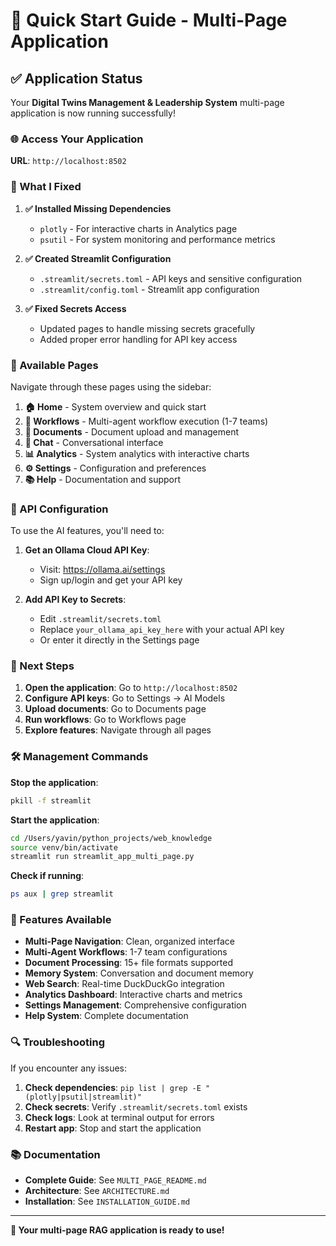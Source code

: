 # 🚀 Quick Start Guide - Multi-Page Application

## ✅ Application Status
Your **Digital Twins Management & Leadership System** multi-page application is now running successfully!

### 🌐 Access Your Application
**URL**: `http://localhost:8502`

### 🔧 What I Fixed
1. **✅ Installed Missing Dependencies**
   - `plotly` - For interactive charts in Analytics page
   - `psutil` - For system monitoring and performance metrics

2. **✅ Created Streamlit Configuration**
   - `.streamlit/secrets.toml` - API keys and sensitive configuration
   - `.streamlit/config.toml` - Streamlit app configuration

3. **✅ Fixed Secrets Access**
   - Updated pages to handle missing secrets gracefully
   - Added proper error handling for API key access

### 📱 Available Pages
Navigate through these pages using the sidebar:

1. **🏠 Home** - System overview and quick start
2. **🤖 Workflows** - Multi-agent workflow execution (1-7 teams)
3. **📁 Documents** - Document upload and management
4. **💬 Chat** - Conversational interface
5. **📊 Analytics** - System analytics with interactive charts
6. **⚙️ Settings** - Configuration and preferences
7. **📚 Help** - Documentation and support

### 🔑 API Configuration
To use the AI features, you'll need to:

1. **Get an Ollama Cloud API Key**:
   - Visit: https://ollama.ai/settings
   - Sign up/login and get your API key

2. **Add API Key to Secrets**:
   - Edit `.streamlit/secrets.toml`
   - Replace `your_ollama_api_key_here` with your actual API key
   - Or enter it directly in the Settings page

### 🎯 Next Steps
1. **Open the application**: Go to `http://localhost:8502`
2. **Configure API keys**: Go to Settings → AI Models
3. **Upload documents**: Go to Documents page
4. **Run workflows**: Go to Workflows page
5. **Explore features**: Navigate through all pages

### 🛠️ Management Commands

**Stop the application**:
```bash
pkill -f streamlit
```

**Start the application**:
```bash
cd /Users/yavin/python_projects/web_knowledge
source venv/bin/activate
streamlit run streamlit_app_multi_page.py
```

**Check if running**:
```bash
ps aux | grep streamlit
```

### 🎉 Features Available
- **Multi-Page Navigation**: Clean, organized interface
- **Multi-Agent Workflows**: 1-7 team configurations
- **Document Processing**: 15+ file formats supported
- **Memory System**: Conversation and document memory
- **Web Search**: Real-time DuckDuckGo integration
- **Analytics Dashboard**: Interactive charts and metrics
- **Settings Management**: Comprehensive configuration
- **Help System**: Complete documentation

### 🔍 Troubleshooting
If you encounter any issues:

1. **Check dependencies**: `pip list | grep -E "(plotly|psutil|streamlit)"`
2. **Check secrets**: Verify `.streamlit/secrets.toml` exists
3. **Check logs**: Look at terminal output for errors
4. **Restart app**: Stop and start the application

### 📚 Documentation
- **Complete Guide**: See `MULTI_PAGE_README.md`
- **Architecture**: See `ARCHITECTURE.md`
- **Installation**: See `INSTALLATION_GUIDE.md`

---

**🎉 Your multi-page RAG application is ready to use!**

